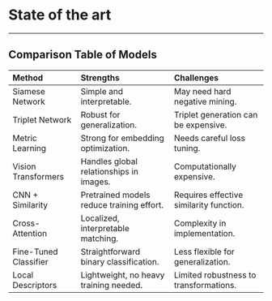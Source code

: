 # State of the art

---

## Comparison Table of Models

|Method|Strengths|Challenges|
|:---|:---|:---|
|Siamese Network|Simple and interpretable.|May need hard negative mining.|
|Triplet Network|Robust for generalization.|Triplet generation can be expensive.|
|Metric Learning|Strong for embedding optimization.|Needs careful loss tuning.|
|Vision Transformers|Handles global relationships in images.|Computationally expensive.|
|CNN + Similarity|Pretrained models reduce training effort.|Requires effective similarity function.|
|Cross-Attention|Localized, interpretable matching.|Complexity in implementation.|
|Fine-Tuned Classifier|Straightforward binary classification.|Less flexible for generalization.|
|Local Descriptors|Lightweight, no heavy training needed.|Limited robustness to transformations.|
